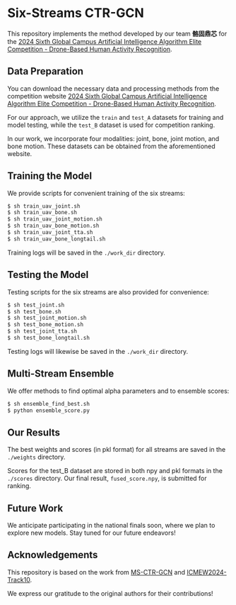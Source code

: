 # Six-Streams CTR-GCN

This repository implements the method developed by our team **骼固鼎芯** for the [2024 Sixth Global Campus Artificial Intelligence Algorithm Elite Competition - Drone-Based Human Activity Recognition](https://www.saikr.com/vse/50186).

## Data Preparation

You can download the necessary data and processing methods from the competition website [2024 Sixth Global Campus Artificial Intelligence Algorithm Elite Competition - Drone-Based Human Activity Recognition](https://www.saikr.com/vse/50186).

For our approach, we utilize the `train` and `test_A` datasets for training and model testing, while the `test_B` dataset is used for competition ranking.

In our work, we incorporate four modalities: joint, bone, joint motion, and bone motion. These datasets can be obtained from the aforementioned website.

## Training the Model

We provide scripts for convenient training of the six streams:

```bash
$ sh train_uav_joint.sh
$ sh train_uav_bone.sh
$ sh train_uav_joint_motion.sh
$ sh train_uav_bone_motion.sh
$ sh train_uav_joint_tta.sh
$ sh train_uav_bone_longtail.sh
```

Training logs will be saved in the `./work_dir` directory.

## Testing the Model

Testing scripts for the six streams are also provided for convenience:

```bash
$ sh test_joint.sh
$ sh test_bone.sh
$ sh test_joint_motion.sh
$ sh test_bone_motion.sh
$ sh test_joint_tta.sh
$ sh test_bone_longtail.sh
```

Testing logs will likewise be saved in the `./work_dir` directory.

## Multi-Stream Ensemble

We offer methods to find optimal alpha parameters and to ensemble scores:

```bash
$ sh ensemble_find_best.sh 
$ python ensemble_score.py
```

## Our Results

The best weights and scores (in pkl format) for all streams are saved in the `./weights` directory. 

Scores for the test_B dataset are stored in both npy and pkl formats in the `./scores` directory. Our final result, `fused_score.npy`, is submitted for ranking.

## Future Work

We anticipate participating in the national finals soon, where we plan to explore new models. Stay tuned for our future endeavors!

## Acknowledgements

This repository is based on the work from [MS-CTR-GCN](https://github.com/CarefreeSun/MS-CTR-GCN) and [ICMEW2024-Track10](https://github.com/liujf69/ICMEW2024-Track10). 

We express our gratitude to the original authors for their contributions!
